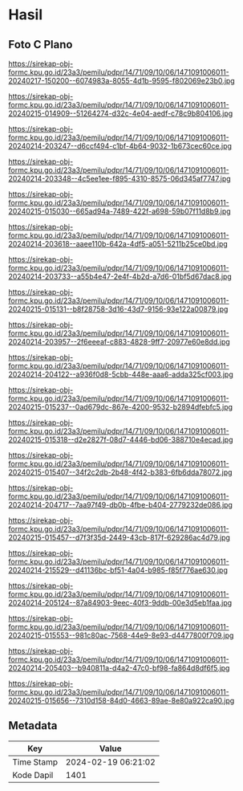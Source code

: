 # Hasil

## Foto C Plano

https://sirekap-obj-formc.kpu.go.id/23a3/pemilu/pdpr/14/71/09/10/06/1471091006011-20240217-150200--6074983a-8055-4d1b-9595-f802069e23b0.jpg

https://sirekap-obj-formc.kpu.go.id/23a3/pemilu/pdpr/14/71/09/10/06/1471091006011-20240215-014909--51264274-d32c-4e04-aedf-c78c9b804106.jpg

https://sirekap-obj-formc.kpu.go.id/23a3/pemilu/pdpr/14/71/09/10/06/1471091006011-20240214-203247--d6ccf494-c1bf-4b64-9032-1b673cec60ce.jpg

https://sirekap-obj-formc.kpu.go.id/23a3/pemilu/pdpr/14/71/09/10/06/1471091006011-20240214-203348--4c5ee1ee-f895-4310-8575-06d345af7747.jpg

https://sirekap-obj-formc.kpu.go.id/23a3/pemilu/pdpr/14/71/09/10/06/1471091006011-20240215-015030--665ad94a-7489-422f-a698-59b07f11d8b9.jpg

https://sirekap-obj-formc.kpu.go.id/23a3/pemilu/pdpr/14/71/09/10/06/1471091006011-20240214-203618--aaee110b-642a-4df5-a051-5211b25ce0bd.jpg

https://sirekap-obj-formc.kpu.go.id/23a3/pemilu/pdpr/14/71/09/10/06/1471091006011-20240214-203733--a55b4e47-2e4f-4b2d-a7d6-01bf5d67dac8.jpg

https://sirekap-obj-formc.kpu.go.id/23a3/pemilu/pdpr/14/71/09/10/06/1471091006011-20240215-015131--b8f28758-3d16-43d7-9156-93e122a00879.jpg

https://sirekap-obj-formc.kpu.go.id/23a3/pemilu/pdpr/14/71/09/10/06/1471091006011-20240214-203957--2f6eeeaf-c883-4828-9ff7-20977e60e8dd.jpg

https://sirekap-obj-formc.kpu.go.id/23a3/pemilu/pdpr/14/71/09/10/06/1471091006011-20240214-204122--a936f0d8-5cbb-448e-aaa6-adda325cf003.jpg

https://sirekap-obj-formc.kpu.go.id/23a3/pemilu/pdpr/14/71/09/10/06/1471091006011-20240215-015237--0ad679dc-867e-4200-9532-b2894dfebfc5.jpg

https://sirekap-obj-formc.kpu.go.id/23a3/pemilu/pdpr/14/71/09/10/06/1471091006011-20240215-015318--d2e2827f-08d7-4446-bd06-388710e4ecad.jpg

https://sirekap-obj-formc.kpu.go.id/23a3/pemilu/pdpr/14/71/09/10/06/1471091006011-20240215-015407--34f2c2db-2b48-4f42-b383-6fb6dda78072.jpg

https://sirekap-obj-formc.kpu.go.id/23a3/pemilu/pdpr/14/71/09/10/06/1471091006011-20240214-204717--7aa97f49-db0b-4fbe-b404-2779232de086.jpg

https://sirekap-obj-formc.kpu.go.id/23a3/pemilu/pdpr/14/71/09/10/06/1471091006011-20240215-015457--d7f3f35d-2449-43cb-817f-629286ac4d79.jpg

https://sirekap-obj-formc.kpu.go.id/23a3/pemilu/pdpr/14/71/09/10/06/1471091006011-20240214-215529--d41136bc-bf51-4a04-b985-f85f776ae630.jpg

https://sirekap-obj-formc.kpu.go.id/23a3/pemilu/pdpr/14/71/09/10/06/1471091006011-20240214-205124--87a84903-9eec-40f3-9ddb-00e3d5eb1faa.jpg

https://sirekap-obj-formc.kpu.go.id/23a3/pemilu/pdpr/14/71/09/10/06/1471091006011-20240215-015553--981c80ac-7568-44e9-8e93-d4477800f709.jpg

https://sirekap-obj-formc.kpu.go.id/23a3/pemilu/pdpr/14/71/09/10/06/1471091006011-20240214-205403--b940811a-d4a2-47c0-bf98-fa864d8df6f5.jpg

https://sirekap-obj-formc.kpu.go.id/23a3/pemilu/pdpr/14/71/09/10/06/1471091006011-20240215-015656--7310d158-84d0-4663-89ae-8e80a922ca90.jpg


## Metadata

| Key        | Value               |
| ---------- | ------------------- |
| Time Stamp | 2024-02-19 06:21:02 |
| Kode Dapil | 1401                |



